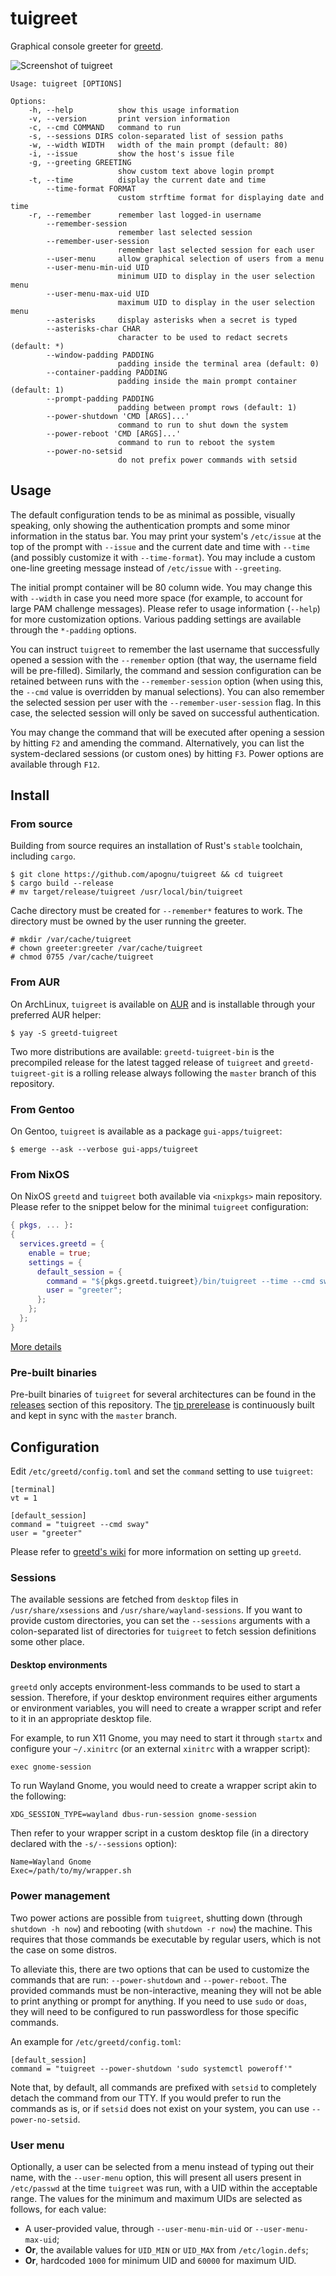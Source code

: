 # tuigreet

Graphical console greeter for [greetd](https://git.sr.ht/~kennylevinsen/greetd).

![Screenshot of tuigreet](https://github.com/apognu/tuigreet/blob/master/contrib/screenshot.png)

```
Usage: tuigreet [OPTIONS]

Options:
    -h, --help          show this usage information
    -v, --version       print version information
    -c, --cmd COMMAND   command to run
    -s, --sessions DIRS colon-separated list of session paths
    -w, --width WIDTH   width of the main prompt (default: 80)
    -i, --issue         show the host's issue file
    -g, --greeting GREETING
                        show custom text above login prompt
    -t, --time          display the current date and time
        --time-format FORMAT
                        custom strftime format for displaying date and time
    -r, --remember      remember last logged-in username
        --remember-session
                        remember last selected session
        --remember-user-session
                        remember last selected session for each user
        --user-menu     allow graphical selection of users from a menu
        --user-menu-min-uid UID
                        minimum UID to display in the user selection menu
        --user-menu-max-uid UID
                        maximum UID to display in the user selection menu
        --asterisks     display asterisks when a secret is typed
        --asterisks-char CHAR
                        character to be used to redact secrets (default: *)
        --window-padding PADDING
                        padding inside the terminal area (default: 0)
        --container-padding PADDING
                        padding inside the main prompt container (default: 1)
        --prompt-padding PADDING
                        padding between prompt rows (default: 1)
        --power-shutdown 'CMD [ARGS]...'
                        command to run to shut down the system
        --power-reboot 'CMD [ARGS]...'
                        command to run to reboot the system
        --power-no-setsid
                        do not prefix power commands with setsid
```

## Usage

The default configuration tends to be as minimal as possible, visually speaking, only showing the authentication prompts and some minor information in the status bar. You may print your system's `/etc/issue` at the top of the prompt with `--issue` and the current date and time with `--time` (and possibly customize it with `--time-format`). You may include a custom one-line greeting message instead of `/etc/issue` with `--greeting`.

The initial prompt container will be 80 column wide. You may change this with `--width` in case you need more space (for example, to account for large PAM challenge messages). Please refer to usage information (`--help`) for more customization options. Various padding settings are available through the `*-padding` options.

You can instruct `tuigreet` to remember the last username that successfully opened a session with the `--remember` option (that way, the username field will be pre-filled). Similarly, the command and session configuration can be retained between runs with the `--remember-session` option (when using this, the `--cmd` value is overridden by manual selections). You can also remember the selected session per user with the `--remember-user-session` flag. In this case, the selected session will only be saved on successful authentication.

You may change the command that will be executed after opening a session by hitting `F2` and amending the command. Alternatively, you can list the system-declared sessions (or custom ones) by hitting `F3`. Power options are available through `F12`.

## Install

### From source

Building from source requires an installation of Rust's `stable` toolchain, including `cargo`.

```
$ git clone https://github.com/apognu/tuigreet && cd tuigreet
$ cargo build --release
# mv target/release/tuigreet /usr/local/bin/tuigreet
```

Cache directory must be created for `--remember*` features to work. The directory must be owned by the user running the greeter.

```
# mkdir /var/cache/tuigreet
# chown greeter:greeter /var/cache/tuigreet
# chmod 0755 /var/cache/tuigreet
```

### From AUR

On ArchLinux, `tuigreet` is available on [AUR](https://aur.archlinux.org/packages/greetd-tuigreet) and is installable through your preferred AUR helper:

```
$ yay -S greetd-tuigreet
```

Two more distributions are available: `greetd-tuigreet-bin` is the precompiled release for the latest tagged release of `tuigreet` and `greetd-tuigreet-git` is a rolling release always following the `master` branch of this repository.

### From Gentoo

On Gentoo, `tuigreet` is available as a package `gui-apps/tuigreet`:

```
$ emerge --ask --verbose gui-apps/tuigreet
```

### From NixOS

On NixOS `greetd` and `tuigreet` both available via `<nixpkgs>` main repository.
Please refer to the snippet below for the minimal `tuigreet` configuration:

```nix
{ pkgs, ... }:
{
  services.greetd = {
    enable = true;
    settings = {
      default_session = {
        command = "${pkgs.greetd.tuigreet}/bin/tuigreet --time --cmd sway";
        user = "greeter";
      };
    };
  };
}
```

[More details](https://search.nixos.org/options?channel=unstable&show=services.greetd.settings&from=0&size=50&sort=relevance&query=greetd)

### Pre-built binaries

Pre-built binaries of `tuigreet` for several architectures can be found in the [releases](https://github.com/apognu/tuigreet/releases) section of this repository. The [tip prerelease](https://github.com/apognu/tuigreet/releases/tag/tip) is continuously built and kept in sync with the `master` branch.

## Configuration

Edit `/etc/greetd/config.toml` and set the `command` setting to use `tuigreet`:

```
[terminal]
vt = 1

[default_session]
command = "tuigreet --cmd sway"
user = "greeter"
```

Please refer to [greetd's wiki](https://man.sr.ht/~kennylevinsen/greetd/) for more information on setting up `greetd`.

### Sessions

The available sessions are fetched from `desktop` files in `/usr/share/xsessions` and `/usr/share/wayland-sessions`. If you want to provide custom directories, you can set the `--sessions` arguments with a colon-separated list of directories for `tuigreet` to fetch session definitions some other place.

#### Desktop environments

`greetd` only accepts environment-less commands to be used to start a session. Therefore, if your desktop environment requires either arguments or environment variables, you will need to create a wrapper script and refer to it in an appropriate desktop file.

For example, to run X11 Gnome, you may need to start it through `startx` and configure your `~/.xinitrc` (or an external `xinitrc` with a wrapper script):

```
exec gnome-session
```

To run Wayland Gnome, you would need to create a wrapper script akin to the following:

```
XDG_SESSION_TYPE=wayland dbus-run-session gnome-session
```

Then refer to your wrapper script in a custom desktop file (in a directory declared with the `-s/--sessions` option):

```
Name=Wayland Gnome
Exec=/path/to/my/wrapper.sh
```

### Power management

Two power actions are possible from `tuigreet`, shutting down (through `shutdown -h now`) and rebooting (with `shutdown -r now`) the machine. This requires that those commands be executable by regular users, which is not the case on some distros.

To alleviate this, there are two options that can be used to customize the commands that are run: `--power-shutdown` and `--power-reboot`. The provided commands must be non-interactive, meaning they will not be able to print anything or prompt for anything. If you need to use `sudo` or `doas`, they will need to be configured to run passwordless for those specific commands.

An example for `/etc/greetd/config.toml`:

```
[default_session]
command = "tuigreet --power-shutdown 'sudo systemctl poweroff'"
```

Note that, by default, all commands are prefixed with `setsid` to completely detach the command from our TTY. If you would prefer to run the commands as is, or if `setsid` does not exist on your system, you can use `--power-no-setsid`.

### User menu

Optionally, a user can be selected from a menu instead of typing out their name, with the `--user-menu` option, this will present all users present in `/etc/passwd` at the time `tuigreet` was run, with a UID within the acceptable range. The values for the minimum and maximum UIDs are selected as follows, for each value:

 * A user-provided value, through `--user-menu-min-uid` or `--user-menu-max-uid`;
 * **Or**, the available values for `UID_MIN` or `UID_MAX` from `/etc/login.defs`;
 * **Or**, hardcoded `1000` for minimum UID and `60000` for maximum UID.
